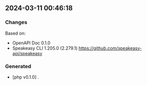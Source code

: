 

## 2024-03-11 00:46:18
### Changes
Based on:
- OpenAPI Doc 0.1.0 
- Speakeasy CLI 1.205.0 (2.279.1) https://github.com/speakeasy-api/speakeasy
### Generated
- [php v0.1.0] .
